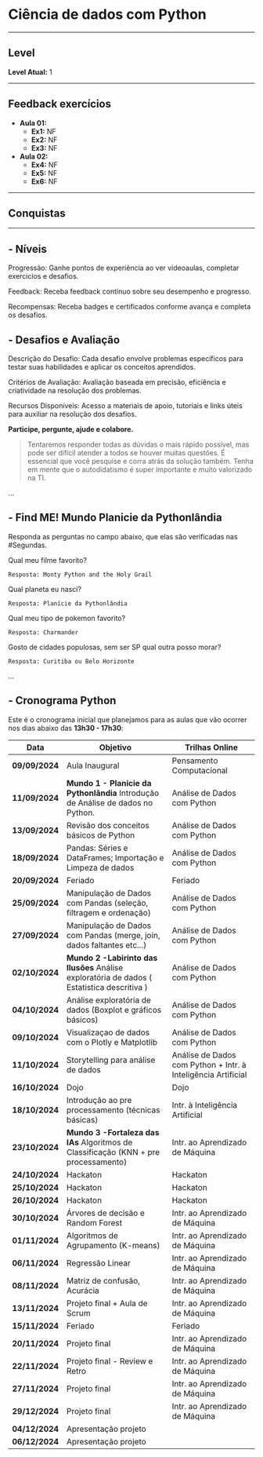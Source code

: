 # Ciência de dados com Python

---
## Level
**Level Atual:** 1

---
## Feedback exercícios

- **Aula 01:**
	- **Ex1:** NF
	- **Ex2:** NF
	- **Ex3:** NF
- **Aula 02:**
	- **Ex4:** NF
	- **Ex5:** NF
	- **Ex6:** NF

---
## Conquistas


---
## -  Níveis
Progressão: Ganhe pontos de experiência ao ver videoaulas, completar exercicios e desafios. 

Feedback: Receba feedback contínuo sobre seu desempenho e progresso. 

Recompensas: Receba badges e certificados conforme avança e completa os desafios. 

## -  Desafios e Avaliação

Descrição do Desafio: Cada desafio envolve problemas específicos para testar suas habilidades e aplicar os conceitos aprendidos.

Critérios de Avaliação: Avaliação baseada em precisão, eficiência e criatividade na resolução dos problemas.

Recursos Disponíveis: Acesso a materiais de apoio, tutoriais e links úteis para auxiliar na resolução dos desafios.


**Participe, pergunte, ajude e colabore.**

> Tentaremos responder todas as dúvidas o mais rápido possível, mas pode ser difícil atender a todos se houver muitas questões. É essencial que você pesquise e corra atrás da solução também. Tenha em mente que o autodidatismo é super importante e muito valorizado na TI.

...


## - Find ME! Mundo Planicie da Pythonlândia
Responda as perguntas no campo abaixo, que elas são verificadas nas #Segundas.

Qual meu filme favorito?
```
Resposta: Monty Python and the Holy Grail
```
Qual planeta eu nasci?
```
Resposta: Planície da Pythonlândia
```
Qual meu tipo de pokemon favorito?
```
Resposta: Charmander
```
Gosto de cidades populosas, sem ser SP qual outra posso morar?
```
Resposta: Curitiba ou Belo Horizonte
```

...


## - Cronograma Python

Este é o cronograma inicial que planejamos para as aulas que vão ocorrer nos dias abaixo das **13h30 - 17h30**:

| Data | Objetivo | Trilhas Online |
| - | - | - |
| **09/09/2024** | Aula Inaugural |Pensamento Computacional|
| **11/09/2024** | **Mundo 1 - Planicie da Pythonlândia** Introdução de Análise de dados no Python. |Análise de Dados com Python|
| **13/09/2024** | Revisão dos conceitos básicos de Python |Análise de Dados com Python|
| **18/09/2024** | Pandas: Séries e DataFrames; Importação e Limpeza de dados |Análise de Dados com Python|
| **20/09/2024** | Feriado | Feriado |
| **25/09/2024** | Manipulação de Dados com Pandas (seleção, filtragem e ordenação) |Análise de Dados com Python|
| **27/09/2024** | Manipulação de Dados com Pandas (merge, join, dados faltantes etc...) |Análise de Dados com Python|
| **02/10/2024** | **Mundo 2 -Labirinto das Ilusões** Análise exploratória de dados ( Estatistica descritiva ) |Análise de Dados com Python|
| **04/10/2024** | Análise exploratória de dados (Boxplot e gráficos básicos) |Análise de Dados com Python|
| **09/10/2024** | Visualizaçao de dados com o Plotly e Matplotlib |Análise de Dados com Python|
| **11/10/2024** | Storytelling para análise de dados |Análise de Dados com Python + Intr. à Inteligência Artificial|
| **16/10/2024** | Dojo|Dojo|
| **18/10/2024** | Introdução ao pre processamento (técnicas básicas)|Intr. à Inteligência Artificial|
| **23/10/2024** | **Mundo 3 -Fortaleza das IAs** Algoritmos de Classificação (KNN + pre processamento)|Intr. ao Aprendizado de Máquina|
| **24/10/2024** | Hackaton |Hackaton|
| **25/10/2024** | Hackaton |Hackaton|
| **26/10/2024** | Hackaton |Hackaton|
| **30/10/2024** | Árvores de decisão e Random Forest|Intr. ao Aprendizado de Máquina|
| **01/11/2024** | Algoritmos de Agrupamento (K-means)|Intr. ao Aprendizado de Máquina|
| **06/11/2024** | Regressão Linear|Intr. ao Aprendizado de Máquina|
| **08/11/2024** | Matriz de confusão, Acurácia|Intr. ao Aprendizado de Máquina|
| **13/11/2024** | Projeto final + Aula de Scrum|Intr. ao Aprendizado de Máquina|
| **15/11/2024** | Feriado | Feriado |
| **20/11/2024** | Projeto final|Intr. ao Aprendizado de Máquina|
| **22/11/2024** | Projeto final - Review e Retro|Intr. ao Aprendizado de Máquina|
| **27/11/2024** | Projeto final|Intr. ao Aprendizado de Máquina|
| **29/12/2024** | Projeto final|Intr. ao Aprendizado de Máquina|
| **04/12/2024** | Apresentação projeto||
| **06/12/2024** | Apresentação projeto||
